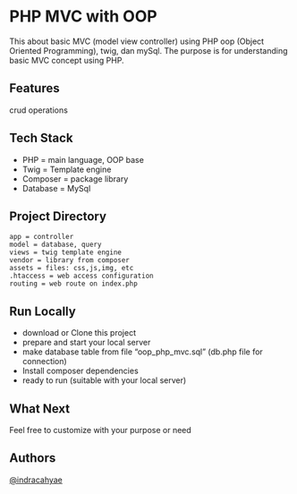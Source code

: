 
# PHP MVC with OOP
This about basic MVC (model view controller) using PHP oop (Object Oriented Programming), twig, dan mySql. 
The purpose is for understanding basic MVC concept using PHP.

## Features
crud operations

## Tech Stack
- PHP = main language, OOP base
- Twig = Template engine
- Composer = package library
- Database = MySql


## Project Directory
    app = controller
    model = database, query
    views = twig template engine
    vendor = library from composer 
    assets = files: css,js,img, etc
    .htaccess = web access configuration
    routing = web route on index.php

## Run Locally
- download or Clone this project
- prepare and start your local server
- make database table from file “oop_php_mvc.sql” (db.php file for connection)
- Install composer dependencies
- ready to run (suitable with your local server)


## What Next
Feel free to customize with your purpose or need
## Authors
[@indracahyae](https://www.github.com/indracahyae)

